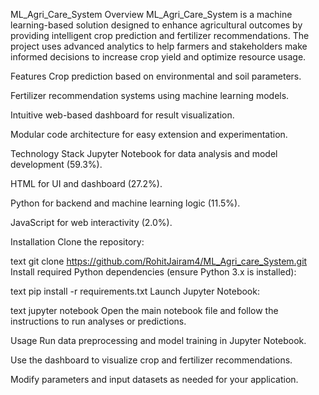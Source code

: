 ML_Agri_Care_System
Overview
ML_Agri_Care_System is a machine learning-based solution designed to enhance agricultural outcomes by providing intelligent crop prediction and fertilizer recommendations. The project uses advanced analytics to help farmers and stakeholders make informed decisions to increase crop yield and optimize resource usage.​

Features
Crop prediction based on environmental and soil parameters.​

Fertilizer recommendation systems using machine learning models.​

Intuitive web-based dashboard for result visualization.​

Modular code architecture for easy extension and experimentation.​

Technology Stack
Jupyter Notebook for data analysis and model development (59.3%).​

HTML for UI and dashboard (27.2%).​

Python for backend and machine learning logic (11.5%).​

JavaScript for web interactivity (2.0%).​

Installation
Clone the repository:

text
git clone https://github.com/RohitJairam4/ML_Agri_care_System.git
Install required Python dependencies (ensure Python 3.x is installed):

text
pip install -r requirements.txt
Launch Jupyter Notebook:

text
jupyter notebook
Open the main notebook file and follow the instructions to run analyses or predictions.

Usage
Run data preprocessing and model training in Jupyter Notebook.

Use the dashboard to visualize crop and fertilizer recommendations.

Modify parameters and input datasets as needed for your application.
